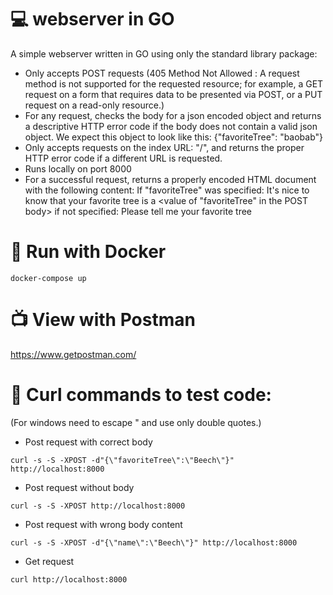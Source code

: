 # :computer: webserver in GO
A simple webserver written in GO using only the standard library package:

- Only accepts POST requests
(405 Method Not Allowed : A request method is not supported for the requested resource; for example, a GET request on a form that requires data to be presented via POST, or a PUT request on a read-only resource.)
- For any request, checks the body for a json encoded object and returns a descriptive HTTP error code if the body does not contain a valid json object.
	We expect this object to look like this: {"favoriteTree": "baobab"}
- Only accepts requests on the index URL: "/", and returns the proper HTTP error code if a different URL is requested.
- Runs locally on port 8000
- For a successful request, returns a properly encoded HTML document with the following content:
	If "favoriteTree" was specified:
		It's nice to know that your favorite tree is a <value of "favoriteTree" in the POST body>
	if not specified:
		Please tell me your favorite tree
		
# :whale: Run with Docker
```
docker-compose up
```

# :tv: View with Postman
https://www.getpostman.com/
 
#  :memo: Curl commands to test code:
(For windows need to escape " and use only double quotes.)

- Post request with correct body
```
curl -s -S -XPOST -d"{\"favoriteTree\":\"Beech\"}" http://localhost:8000
```

- Post request without body
```
curl -s -S -XPOST http://localhost:8000
```

- Post request with wrong body content
```
curl -s -S -XPOST -d"{\"name\":\"Beech\"}" http://localhost:8000
```

- Get request
```
curl http://localhost:8000
```
